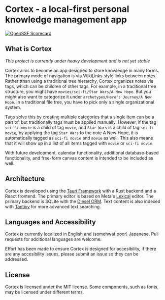 # Cortex - a local-first personal knowledge management app

[![OpenSSF Scorecard](https://api.scorecard.dev/projects/github.com/AlecMMiller/cortex/badge)](https://scorecard.dev/viewer/?uri=github.com/AlecMMiller/cortex)

## What is Cortex

_This project is currently under heavy development and is not yet stable_

Cortex aims to become an app designed to store knowledge in many forms. The primary mode of navigation is via WikiLinks style links between notes. Rather tthan using a traditional tree hierarchy, Cortex organizes notes via tags, which can be children of other tags. For example, in a traditional tree structure, you might have `movies/sci-fi/Star Wars/A New Hope`. But you might also want to categorize it under `archetypes/Hero's Journey/A New Hope`. In a traditional file tree, you have to pick only a single organizational system.

Tags solve this by creating multiple categories that a single item can be a part of, but traditionally tags must be applied manually. However, if the tag `sci-fi movie` is a child of tag `movie`, and `Star Wars` is a child of tag `sci-fi movie`, by applying the tag `Star Wars` to the note A New Hope, it is automatically tagged as `sci-fi movie` and `movie` as well. This also means that it will show up in a list of all items tagged with `movie` or `sci-fi movie`.

With future development, calendar functionality, additional database-based functionality, and free-form canvas content is intended to be included as well.

## Architecture

Cortex is developed using the [Tauri Framework](https://github.com/tauri-apps/tauri) with a Rust backend and a React frontend. The primary editor is based on Meta's [Lexical](https://github.com/facebook/lexical) editor. The primary backend is SQLite with the [Diesel ORM](https://github.com/diesel-rs/diesel). Text content is also indexed with [Tantivy](https://github.com/quickwit-oss/tantivy) for more advanced text searching.

## Languages and Accessibility

Cortex is currently localized in English and (somehwat poor) Japanese. Pull requests for additional languages are welcome.

Effort has been made to ensure Cortex is designed for accesibility, if there are any accesibility issues, please submit an issue so they can be addressed.

## License

Cortex is licensed under the MIT license. Some components, such as fonts, may be licensed under different terms.

